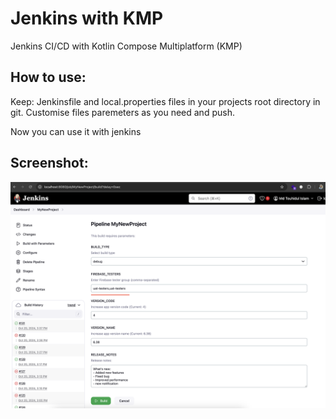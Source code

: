 # Jenkins with KMP
Jenkins CI/CD with Kotlin Compose Multiplatform (KMP)

## How to use:
Keep:
Jenkinsfile and
local.properties
files in your projects root directory in git.
Customise files paremeters as you need and push.

Now you can use it with jenkins

## Screenshot:

![Jenkins with Kotlin Multiplatform](https://raw.githubusercontent.com/TouhidApps/Jenkins-with-KMP/refs/heads/main/screenshot.png)

